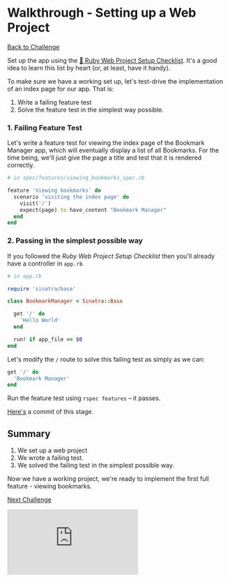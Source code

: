 # Walkthrough - Setting up a Web Project

[Back to Challenge](../02_setting_up_a_web_project.md)

Set up the app using the [:pill: Ruby Web Project Setup Checklist](../../pills/ruby_web_project_setup_list.md). It's a good idea to learn this list by heart (or, at least, have it handy).

To make sure we have a working set up, let's test-drive the implementation of an index page for our app. That is:

1. Write a failing feature test
2. Solve the feature test in the simplest way possible.


### 1. Failing Feature Test

Let's write a feature test for viewing the index page of the Bookmark Manager app, which will eventually display a list of all Bookmarks. For the time being, we'll just give the page a title and test that it is rendered correctly.

```ruby
# in spec/features/viewing_bookmarks_spec.rb

feature 'Viewing bookmarks' do
  scenario 'visiting the index page' do
    visit('/')
    expect(page).to have_content "Bookmark Manager"
  end
end
```

### 2. Passing in the simplest possible way

If you followed the *Ruby Web Project Setup Checklist* then you'll already have a controller in `app.rb`

```ruby
# in app.rb

require 'sinatra/base'

class BookmarkManager < Sinatra::Base

  get '/' do
    'Hello World'
  end

  run! if app_file == $0
end
```

Let's modify the `/` route to solve this failing test as simply as we can:

```ruby
get '/' do
  'Bookmark Manager'
end
```

Run the feature test using `rspec features` – it passes.

[Here's](https://github.com/soph-g/bookmark-manager-example/commit/519797a2acc07b20573672a12d92be2c9182375b) a commit of this stage.

## Summary

1. We set up a web project
2. We wrote a failing test.
3. We solved the failing test in the simplest possible way.


Now we have a working project, we're ready to implement the first full feature - viewing bookmarks.

[Next Challenge](../03_viewing_bookmarks.md)


![Tracking pixel](https://githubanalytics.herokuapp.com/course/bookmark_manager/walkthroughs/02.md)
